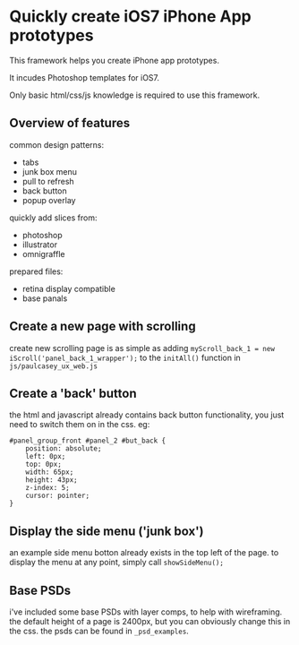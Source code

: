Quickly create iOS7 iPhone App prototypes
============================
This framework helps you create iPhone app prototypes.

It incudes Photoshop templates for iOS7.

Only basic html/css/js knowledge is required to use this framework.


Overview of features
-----------------------------

common design patterns:
- tabs
- junk box menu
- pull to refresh
- back button
- popup overlay

quickly add slices from:
-	photoshop
-	illustrator
-	omnigraffle

prepared files:
- retina display compatible
- base panals


Create a new page with scrolling
-----------------------------
create new scrolling page is as simple as adding `myScroll_back_1 = new iScroll('panel_back_1_wrapper');` to the `initAll()` function in `js/paulcasey_ux_web.js`

Create a 'back' button
-------------------------------
the html and javascript already contains back button functionality, you just need to switch them on in the css. eg:

	#panel_group_front #panel_2 #but_back {
		position: absolute;
		left: 0px;
		top: 0px;
		width: 65px;
		height: 43px;
		z-index: 5;
		cursor: pointer;
	}

Display the side menu ('junk box')
------------------------
an example side menu botton already exists in the top left of the page. to display the menu at any point, simply call `showSideMenu();`

Base PSDs
---------------------
i've included some base PSDs with layer comps, to help with wireframing. the default height of a page is 2400px, but you can obviously change this in the css. the psds can be found in `_psd_examples`.